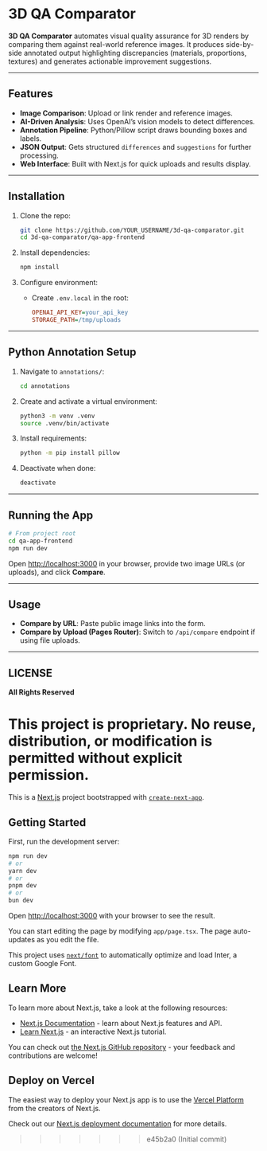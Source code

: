 # 3D QA Comparator

**3D QA Comparator** automates visual quality assurance for 3D renders by comparing them against real-world reference images. It produces side-by-side annotated output highlighting discrepancies (materials, proportions, textures) and generates actionable improvement suggestions.

---

## Features

- **Image Comparison**: Upload or link render and reference images.
- **AI-Driven Analysis**: Uses OpenAI’s vision models to detect differences.
- **Annotation Pipeline**: Python/Pillow script draws bounding boxes and labels.
- **JSON Output**: Gets structured `differences` and `suggestions` for further processing.
- **Web Interface**: Built with Next.js for quick uploads and results display.

---

## Installation

1. Clone the repo:

   ```bash
   git clone https://github.com/YOUR_USERNAME/3d-qa-comparator.git
   cd 3d-qa-comparator/qa-app-frontend
   ```

2. Install dependencies:

   ```bash
   npm install
   ```

3. Configure environment:

   - Create `.env.local` in the root:

     ```ini
     OPENAI_API_KEY=your_api_key
     STORAGE_PATH=/tmp/uploads
     ```

---

## Python Annotation Setup

1. Navigate to `annotations/`:

   ```bash
   cd annotations
   ```

2. Create and activate a virtual environment:

   ```bash
   python3 -m venv .venv
   source .venv/bin/activate
   ```

3. Install requirements:

   ```bash
   python -m pip install pillow
   ```

4. Deactivate when done:

   ```bash
   deactivate
   ```

---

## Running the App

```bash
# From project root
cd qa-app-frontend
npm run dev
```

Open [http://localhost:3000](http://localhost:3000) in your browser, provide two image URLs (or uploads), and click **Compare**.

---

## Usage

- **Compare by URL**: Paste public image links into the form.
- **Compare by Upload (Pages Router)**: Switch to `/api/compare` endpoint if using file uploads.

---

## LICENSE

**All Rights Reserved**

# This project is proprietary. No reuse, distribution, or modification is permitted without explicit permission.

This is a [Next.js](https://nextjs.org/) project bootstrapped with [`create-next-app`](https://github.com/vercel/next.js/tree/canary/packages/create-next-app).

## Getting Started

First, run the development server:

```bash
npm run dev
# or
yarn dev
# or
pnpm dev
# or
bun dev
```

Open [http://localhost:3000](http://localhost:3000) with your browser to see the result.

You can start editing the page by modifying `app/page.tsx`. The page auto-updates as you edit the file.

This project uses [`next/font`](https://nextjs.org/docs/basic-features/font-optimization) to automatically optimize and load Inter, a custom Google Font.

## Learn More

To learn more about Next.js, take a look at the following resources:

- [Next.js Documentation](https://nextjs.org/docs) - learn about Next.js features and API.
- [Learn Next.js](https://nextjs.org/learn) - an interactive Next.js tutorial.

You can check out [the Next.js GitHub repository](https://github.com/vercel/next.js/) - your feedback and contributions are welcome!

## Deploy on Vercel

The easiest way to deploy your Next.js app is to use the [Vercel Platform](https://vercel.com/new?utm_medium=default-template&filter=next.js&utm_source=create-next-app&utm_campaign=create-next-app-readme) from the creators of Next.js.

Check out our [Next.js deployment documentation](https://nextjs.org/docs/deployment) for more details.

> > > > > > > e45b2a0 (Initial commit)
